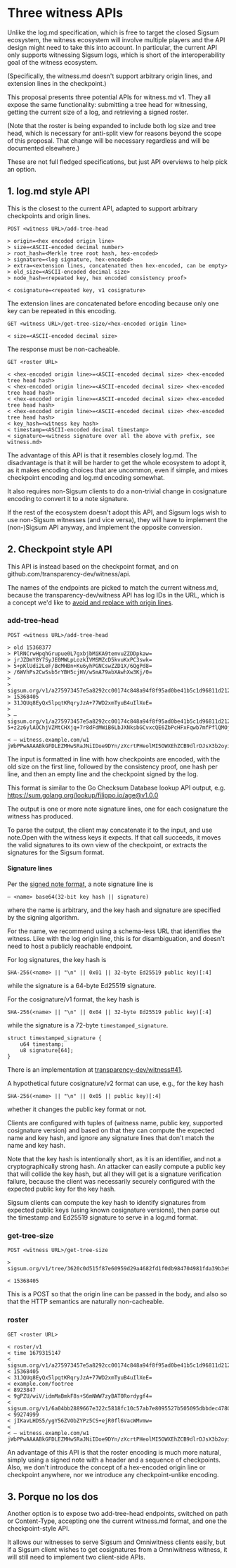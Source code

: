 # Three witness APIs

Unlike the log.md specification, which is free to target the closed Sigsum
ecosystem, the witness ecosystem will involve multiple players and the API
design might need to take this into account. In particular, the current API only
supports witnessing Sigsum logs, which is short of the interoperability goal of
the witness ecosystem.

(Specifically, the witness.md doesn't support arbitrary origin lines, and
extension lines in the checkpoint.)

This proposal presents three potential APIs for witness.md v1. They all expose
the same functionality: submitting a tree head for witnessing, getting the
current size of a log, and retrieving a signed roster.

(Note that the roster is being expanded to include both log size and tree head,
which is necessary for anti-split view for reasons beyond the scope of this
proposal. That change will be necessary regardless and will be documented elsewhere.)

These are not full fledged specifications, but just API overviews to help pick
an option.

## 1. log.md style API

This is the closest to the current API, adapted to support arbitrary
checkpoints and origin lines.

```
POST <witness URL>/add-tree-head

> origin=<hex encoded origin line>
> size=<ASCII-encoded decimal number>
> root_hash=<Merkle tree root hash, hex-encoded>
> signature=<log signature, hex-encoded>
> extra=<extension lines, concatenated then hex-encoded, can be empty>
> old_size=<ASCII-encoded decimal size>
> node_hash=<repeated key, hex encoded consistency proof>

< cosignature=<repeated key, v1 cosignature>
```

The extension lines are concatenated before encoding because only one key can
be repeated in this encoding.

```
GET <witness URL>/get-tree-size/<hex-encoded origin line>

< size=<ASCII-encoded decimal size>
```

The response must be non-cacheable.

```
GET <roster URL>

< <hex-encoded origin line>=<ASCII-encoded decimal size> <hex-encoded tree head hash>
< <hex-encoded origin line>=<ASCII-encoded decimal size> <hex-encoded tree head hash>
< <hex-encoded origin line>=<ASCII-encoded decimal size> <hex-encoded tree head hash>
< <hex-encoded origin line>=<ASCII-encoded decimal size> <hex-encoded tree head hash>
< key_hash=<witness key hash>
< timestamp=<ASCII-encoded decimal timestamp>
< signature=<witness signature over all the above with prefix, see witness.md>
```

The advantage of this API is that it resembles closely log.md. The disadvantage
is that it will be harder to get the whole ecosystem to adopt it, as it makes
encoding choices that are uncommon, even if simple, and mixes checkpoint
encoding and log.md encoding somewhat.

It also requires non-Sigsum clients to do a non-trivial change in cosignature
encoding to convert it to a note signature.

If the rest of the ecosystem doesn't adopt this API, and Sigsum logs wish to use
non-Sigsum witnesses (and vice versa), they will have to implement the
(non-)Sigsum API anyway, and implement the opposite conversion.

## 2. Checkpoint style API

This API is instead based on the checkpoint format,
and on github.com/transparency-dev/witness/api.

The names of the endpoints are picked to match the current witness.md, because
the transparency-dev/witness API has log IDs in the URL, which is a concept we'd
like to [avoid and replace with origin lines](https://github.com/transparency-dev/formats/issues/22).

### add-tree-head

```
POST <witness URL>/add-tree-head

> old 15368377
> PlRNCrwHpqhGrupue0L7gxbjbMiKA9temvuZZDDpkaw=
> jrJZDmY8Y7SyJE0MWLpLozkIVMSMZcD5kvuKxPC3swk=
> 5+pKlUdi2LeF/BcMHBn+Ku6yhPGNCswZZD1X/6QgPd8=
> /6WVhPs2CwSsb5rYBH5cjHV/wSmA79abXAwhXw3Kj/0=
>
> sigsum.org/v1/a275973457e5a8292cc00174c848a94f8f95ad0be41b5c1d96811d212ef880cd
> 15368405
> 31JQUq8EyQx5lpqtKRqryJzA+77WD2xmTyuB4uIlXeE=
>
> — sigsum.org/v1/a275973457e5a8292cc00174c848a94f8f95ad0be41b5c1d96811d212ef880cd 5+z2z6ylAOChjVZMtCHXjq+7r8dFdMWiB6LbJXNksbGCvxcQE6ZbPcHFxFqwb7mfPflQMOjiPl2bvmXvKhQBzM4pq/I=

< — witness.example.com/w1 jWbPPwAAAABkGFDLEZMHwSRaJNiIDoe9DYn/zXcrtPHeolMI5OWXEhZCB9dlrDJsX3b2oyin1nPZ\nqhf5nNo0xUe+mbIUBkBIfZ+qnA==
```

The input is formatted in line with how checkpoints are encoded, with the old
size on the first line, followed by the consistency proof, one hash per line,
and then an empty line and the checkpoint signed by the log.

This format is similar to the Go Checksum Database lookup API output, e.g.
https://sum.golang.org/lookup/filippo.io/age@v1.0.0

The output is one or more note signature lines, one for each cosignature the
witness has produced.

To parse the output, the client may concatenate it to the input, and use
note.Open with the witness keys it expects. If that call succeeds, it moves the
valid signatures to its own view of the checkpoint, or extracts the signatures
for the Sigsum format.

#### Signature lines

Per the [signed note format](https://pkg.go.dev/golang.org/x/mod/sumdb/note#hdr-Signed_Note_Format),
a note signature line is

```
— <name> base64(32-bit key hash || signature)
```

where the name is arbitrary, and the key hash and signature are specified by the
signing algorithm.

For the name, we recommend using a schema-less URL that identifies the witness.
Like with the log origin line, this is for disambiguation, and doesn't need to
host a publicly reachable endpoint.

For log signatures, the key hash is

    SHA-256(<name> || "\n" || 0x01 || 32-byte Ed25519 public key)[:4]

while the signature is a 64-byte Ed25519 signature.

For the cosignature/v1 format, the key hash is

    SHA-256(<name> || "\n" || 0x04 || 32-byte Ed25519 public key)[:4]

while the signature is a 72-byte `timestamped_signature`.

```
struct timestamped_signature {
	u64 timestamp;
	u8 signature[64];
}
```

There is an implementation at
[transparency-dev/witness#41](https://github.com/transparency-dev/witness/pull/41).

A hypothetical future cosignature/v2 format can use, e.g., for the key hash

    SHA-256(<name> || "\n" || 0x05 || public key)[:4]

whether it changes the public key format or not.

Clients are configured with tuples of (witness name, public key, supported
cosignature version) and based on that they can compute the expected name and
key hash, and ignore any signature lines that don't match the name and key hash.

Note that the key hash is intentionally short, as it is an identifier, and not a
cryptographically strong hash. An attacker can easily compute a public key that
will collide the key hash, but all they will get is a signature verification
failure, because the client was necessarily securely configured with the
expected public key for the key hash.

Sigsum clients can compute the key hash to identify signatures from expected
public keys (using known cosignature versions), then parse out the timestamp and
Ed25519 signature to serve in a log.md format.

### get-tree-size

```
POST <witness URL>/get-tree-size

> sigsum.org/v1/tree/3620c0d515f87e60959d29a4682fd1f0db984704981fda39b3e9ba0a44f57e2f

< 15368405
```

This is a POST so that the origin line can be passed in the body, and also
so that the HTTP semantics are naturally non-cacheable.

### roster

```
GET <roster URL>

< roster/v1
< time 1679315147
< sigsum.org/v1/a275973457e5a8292cc00174c848a94f8f95ad0be41b5c1d96811d212ef880cd
< 15368405
< 31JQUq8EyQx5lpqtKRqryJzA+77WD2xmTyuB4uIlXeE=
< example.com/footree
< 8923847
< 9gPZU/wiV/idmMaBmkF8s+S6mNWW7zyBAT0Rordygf4=
< sigsum.org/v1/6a04bb2889667e322c5818fc10c57ab7e8095527b505095dbbdec478066df4a2
< 99274999
< jIKavLHDS5/ygY56ZVObZYPz5CS+ejR0fl6VacWMvmw=
<
< — witness.example.com/w1 jWbPPwAAAABkGFDLEZMHwSRaJNiIDoe9DYn/zXcrtPHeolMI5OWXEhZCB9dlrDJsX3b2oyin1nPZ\nqhf5nNo0xUe+mbIUBkBIfZ+qnA==
```

An advantage of this API is that the roster encoding is much more natural,
simply using a signed note with a header and a sequence of checkpoints. Also,
we don't introduce the concept of a hex-encoded origin line or checkpoint
anywhere, nor we introduce any checkpoint-unlike encoding.

## 3. Porque no los dos

Another option is to expose two add-tree-head endpoints, switched on path or
Content-Type, accepting one the current witness.md format, and one the
checkpoint-style API.

It allows our witnesses to serve Sigsum and Omniwitness clients easily, but if
a Sigsum client wishes to get cosignatures from a Omniwitness witness, it will
still need to implement two client-side APIs.

